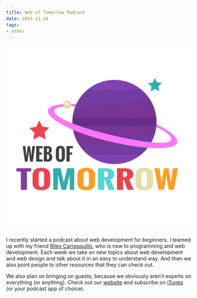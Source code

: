 ```yaml
---
title: Web of Tomorrow Podcast
date: 2015-11-24
tags:
- other
---
```


[![Web of Tomorrow logo](./weboftomorrow.png)](https://www.orbit.fm/weboftomorrow/)

I recently started a podcast about web development for beginners. I teamed up with my friend [Riley Carrasquillo](https://twitter.com/portoreekan), who is new to programming and web development. Each week we take on new topics about web development and web design and talk about it in an easy to understand way. And then we also point people to other resources that they can check out.

We also plan on bringing on guests, because we obviously aren't experts on everything (or anything). Check out our [website](https://www.orbit.fm/weboftomorrow/) and subscribe on [iTunes](https://itunes.apple.com/us/podcast/web-of-tomorrow/id1033636563) (or your podcast app of choice).
